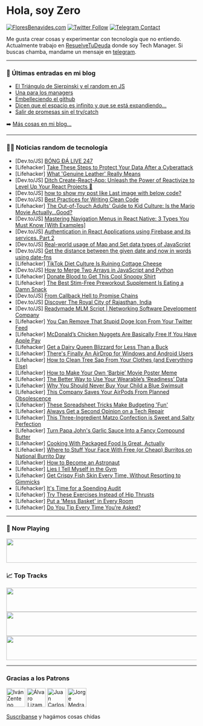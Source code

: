 # Hola, soy Zero

[![FloresBenavides.com](https://img.shields.io/website?down_message=oops&label=MiBlog&style=for-the-badge&up_message=online&url=https%3A%2F%2Ffloresbenavides.com)](https://floresbenavides.com) [![Twitter Follow](https://img.shields.io/twitter/follow/ZeroDragon?color=%231DA1F2&label=Follow&logo=twitter&logoColor=ffffff&style=for-the-badge)](https://twitter.com/zerodragon) [![Telegram Contact](https://img.shields.io/badge/escr%C3%ADbeme-ZeroDragon-%2326A5E4?style=for-the-badge&logo=telegram)](https://t.me/zerodragon)

Me gusta crear cosas y experimentar con tecnología que no entiendo.
Actualmente trabajo en [ResuelveTuDeuda](http://github.com/resuelve) donde soy Tech Manager.
Si buscas chamba, mandame un mensaje en [telegram](https://t.me/zerodragon).

---

### 📕 Últimas entradas en mi blog
<!-- BLOG-POST-LIST:START -->
- [El Triángulo de Sierpinski y el random en JS](https://floresbenavides.com/el-triangulo-de-sierpinski-y-el-random-en-js/)
- [Una para los managers](https://floresbenavides.com/una-para-los-managers/)
- [Embelleciendo el github](https://floresbenavides.com/embelleciendo-el-github/)
- [Dicen que el espacio es infinito y que se está expandiendo…](https://floresbenavides.com/dicen-que-el-espacio-es-infinito-y-que-se-esta-expandiendo/)
- [Salir de promesas sin el try/catch](https://floresbenavides.com/salir-de-promesas-sin-el-try-catch/)
<!-- BLOG-POST-LIST:END -->

➡️ [Más cosas en mi blog...](https://floresbenavides.com)

---

### 👨‍💻 Noticias random de tecnología
<!-- TECH-POSTS:START -->
- [Dev.to/JS] [BÓNG ĐÁ LIVE 247](https://dev.to/bongdalive247co/bong-da-live-247-1he8)
- [Lifehacker] [Take These Steps to Protect Your Data After a Cyberattack](https://lifehacker.com/take-these-steps-to-protect-your-data-after-a-cyberatta-1850304604)
- [Lifehacker] [What &#39;Genuine Leather&#39; Really Means](https://lifehacker.com/what-genuine-leather-really-means-1850309049)
- [Dev.to/JS] [Ditch Create-React-App: Unleash the Power of Reactivize to Level Up Your React Projects 🚀](https://dev.to/j3rry320/ditch-create-react-app-unleash-the-power-of-reactivize-to-level-up-your-react-projects-b0n)
- [Dev.to/JS] [how to show my post like Last image with below code?](https://dev.to/ashrafulazom/how-to-show-my-post-like-last-image-with-below-code-kfi)
- [Dev.to/JS] [Best Practices for Writing Clean Code](https://dev.to/armanidrisi/best-practices-for-writing-clean-code-5ce3)
- [Lifehacker] [The Out-of-Touch Adults&#39; Guide to Kid Culture: Is the Mario Movie Actually...Good?](https://lifehacker.com/the-out-of-touch-adults-guide-to-kid-culture-is-the-ma-1850309148)
- [Dev.to/JS] [Mastering Navigation Menus in React Native: 3 Types You Must Know [With Examples]](https://dev.to/avionmission/mastering-navigation-menus-in-react-native-3-types-you-must-know-with-examples-11of)
- [Dev.to/JS] [Authentication in React Applications using Firebase and its services. Part 2](https://dev.to/dev_cody/authentication-in-react-applications-using-firebase-and-its-services-part-2-a3c)
- [Dev.to/JS] [Real-world usage of Map and Set data types of JavaScript](https://dev.to/orahul1/real-world-usage-of-map-and-set-data-types-of-javascript-1fbf)
- [Dev.to/JS] [Get the distance between the given date and now in words using date-fns](https://dev.to/ist4/get-the-distance-between-the-given-date-and-now-in-words-using-date-fns-35j7)
- [Lifehacker] [TikTok Diet Culture Is Ruining Cottage Cheese](https://lifehacker.com/tiktok-diet-culture-is-ruining-cottage-cheese-1850308811)
- [Dev.to/JS] [How to Merge Two Arrays in JavaScript and Python](https://dev.to/nielsenjared/how-to-merge-two-arrays-in-javascript-and-python-38ba)
- [Lifehacker] [Donate Blood to Get This Cool Snoopy Shirt](https://lifehacker.com/donate-blood-to-get-this-cool-snoopy-shirt-1850309648)
- [Lifehacker] [The Best Stim-Free Preworkout Supplement Is Eating a Damn Snack](https://lifehacker.com/the-best-stim-free-preworkout-supplement-is-eating-a-da-1850308539)
- [Dev.to/JS] [From Callback Hell to Promise Chains](https://dev.to/yurich84/from-callback-hell-to-promise-chains-7hd)
- [Dev.to/JS] [Discover The Royal City of Rajasthan, India](https://dev.to/alightindia/discover-the-royal-city-of-rajasthan-india-1dol)
- [Dev.to/JS] [Readymade MLM Script | Networking Software Development Company](https://dev.to/lokeshinet/readymade-mlm-script-networking-software-development-company-451g)
- [Lifehacker] [You Can Remove That Stupid Doge Icon From Your Twitter Feed](https://lifehacker.com/you-can-remove-that-stupid-doge-icon-from-your-twitter-1850308507)
- [Lifehacker] [McDonald’s Chicken Nuggets Are Basically Free If You Have Apple Pay](https://lifehacker.com/mcdonald-s-chicken-nuggets-are-basically-free-if-you-ha-1850308128)
- [Lifehacker] [Get a Dairy Queen Blizzard for Less Than a Buck](https://lifehacker.com/get-a-dairy-queen-blizzard-for-less-than-a-buck-1850305132)
- [Lifehacker] [There&#39;s Finally An AirDrop for Windows and Android Users](https://lifehacker.com/theres-finally-an-airdrop-for-windows-and-android-users-1850306548)
- [Lifehacker] [How to Clean Tree Sap From Your Clothes &lpar;and Everything Else&rpar;](https://lifehacker.com/how-to-clean-tree-sap-from-your-clothes-and-everything-1850304507)
- [Lifehacker] [How to Make Your Own ‘Barbie’ Movie Poster Meme](https://lifehacker.com/how-to-make-your-own-barbie-movie-poster-meme-1850307581)
- [Lifehacker] [The Better Way to Use Your Wearable’s ‘Readiness’ Data](https://lifehacker.com/the-better-way-to-use-your-wearable-s-readiness-data-1850304587)
- [Lifehacker] [Why You Should Never Buy Your Child a Blue Swimsuit](https://lifehacker.com/why-you-should-never-buy-your-child-a-blue-swimsuit-1850305524)
- [Lifehacker] [This Company Saves Your AirPods From Planned Obsolescence](https://lifehacker.com/this-company-saves-your-airpods-from-planned-obsolescen-1850302733)
- [Lifehacker] [These Spreadsheet Tricks Make Budgeting &#39;Fun&#39;](https://lifehacker.com/these-spreadsheet-tricks-make-budgeting-fun-1850297820)
- [Lifehacker] [Always Get a Second Opinion on a Tech Repair](https://lifehacker.com/always-get-a-second-opinion-on-a-tech-repair-1850299664)
- [Lifehacker] [This Three-Ingredient Matzo Confection is Sweet and Salty Perfection](https://lifehacker.com/this-three-ingredient-matzo-confection-is-sweet-and-sal-1850305039)
- [Lifehacker] [Turn Papa John&#39;s Garlic Sauce Into a Fancy Compound Butter](https://lifehacker.com/turn-papa-johns-garlic-sauce-into-a-fancy-compound-butt-1850304805)
- [Lifehacker] [Cooking With Packaged Food Is Great, Actually](https://lifehacker.com/cooking-with-packaged-food-is-great-actually-1850299969)
- [Lifehacker] [Where to Stuff Your Face With Free &lpar;or Cheap&rpar; Burritos on National Burrito Day](https://lifehacker.com/these-are-the-best-national-burrito-day-deals-1850304305)
- [Lifehacker] [How to Become an Astronaut](https://lifehacker.com/how-to-become-an-astronaut-1850301846)
- [Lifehacker] [Lies I Tell Myself in the Gym](https://lifehacker.com/lies-i-tell-myself-in-the-gym-1850300670)
- [Lifehacker] [Get Crispy Fish Skin Every Time, Without Resorting to Gimmicks](https://lifehacker.com/get-crispy-fish-skin-every-time-without-resorting-to-g-1850300533)
- [Lifehacker] [It&#39;s Time for a Spending Audit](https://lifehacker.com/its-time-for-a-spending-audit-1850297815)
- [Lifehacker] [Try These Exercises Instead of Hip Thrusts](https://lifehacker.com/try-these-exercises-instead-of-hip-thrusts-1850299216)
- [Lifehacker] [Put a &#39;Mess Basket&#39; in Every Room](https://lifehacker.com/put-a-mess-basket-in-every-room-1850299149)
- [Lifehacker] [Do You Tip Every Time You’re Asked?](https://lifehacker.com/do-you-tip-every-time-you-re-asked-1850299586)<!-- TECH-POSTS:END -->

---

### 🎵 Now Playing
<a href="https://spotify-now-playing-dun.vercel.app/now-playing?open"><img src="https://spotify-now-playing-dun.vercel.app/now-playing" width="540" height="64"></a>

### 📈 Top Tracks
<a href="https://spotify-now-playing-dun.vercel.app/top-tracks?i=1&open"><img src="https://spotify-now-playing-dun.vercel.app/top-tracks?i=1" width="540" height="64"></a>
<a href="https://spotify-now-playing-dun.vercel.app/top-tracks?i=2&open"><img src="https://spotify-now-playing-dun.vercel.app/top-tracks?i=2" width="540" height="64"></a>
<a href="https://spotify-now-playing-dun.vercel.app/top-tracks?i=3&open"><img src="https://spotify-now-playing-dun.vercel.app/top-tracks?i=3" width="540" height="64"></a>

---

### Gracias a los Patrons
[<img src="https://avatars.githubusercontent.com/u/243380?v=4" alt="Iván Zenteno" width="50px">](https://github.com/k001) [<img src="https://avatars.githubusercontent.com/u/19955639?v=4" alt="Álvaro Lizama" width="50px">](https://github.com/alvarolizama) [<img src="https://avatars.githubusercontent.com/u/2718753?v=4" alt="Juan Carlos Ruiz" width="50px">](https://github.com/JuanCrg90) [<img src="https://avatars.githubusercontent.com/u/37025?v=4" alt="Jorge Medrano" width="50px">](https://github.com/h1pp1e) 

[Suscríbanse](https://www.patreon.com/zerodragon) y hagámos cosas chidas
